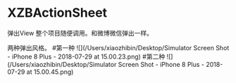 # XZBActionSheet
弹出View
整个项目随便调用。和微博微信弹出一样。


两种弹出风格。
#第一种
![](/Users/xiaozhibin/Desktop/Simulator Screen Shot - iPhone 8 Plus - 2018-07-29 at 15.00.23.png)
#第二种
![](/Users/xiaozhibin/Desktop/Simulator Screen Shot - iPhone 8 Plus - 2018-07-29 at 15.00.45.png)